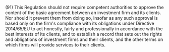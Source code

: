 (91) This Regulation should not require competent authorities to approve the content of the basic agreement between an investment firm and its clients. Nor should it prevent them from doing so, insofar as any such approval is based only on the firm's compliance with its obligations under Directive 2014/65/EU to act honestly, fairly and professionally in accordance with the best interests of its clients, and to establish a record that sets out the rights and obligations of investment firms and their clients, and the other terms on which firms will provide services to their clients.